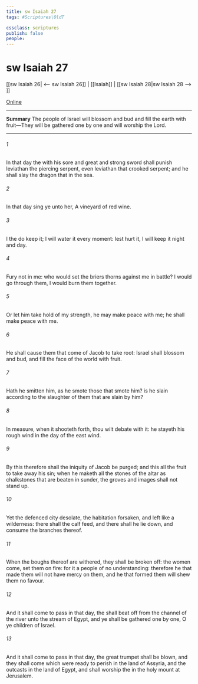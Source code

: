 ```yaml
---
title: sw Isaiah 27
tags: #Scriptures\OldT

cssclass: scriptures
publish: false
people:
---
```


# sw Isaiah 27
[[sw Isaiah 26| <-- sw Isaiah 26]] | [[Isaiah]] | [[sw Isaiah 28|sw Isaiah 28 --> ]]

[Online](https://churchofjesuschrist.org/study/scriptures/ot/isa/27?lang=eng)

---
__Summary__
The people of Israel will blossom and bud and fill the earth with fruit—They will be gathered one by one and will worship the Lord.

---
###### 1 
In that day the  with his sore and great and strong sword shall punish leviathan the piercing serpent, even leviathan that crooked serpent; and he shall slay the dragon that  in the sea.

###### 2 
In that day sing ye unto her, A vineyard of red wine.

###### 3 
I the  do keep it; I will water it every moment: lest  hurt it, I will keep it night and day.

###### 4 
Fury  not in me: who would set the briers  thorns against me in battle? I would go through them, I would burn them together.

###### 5 
Or let him take hold of my strength,  he may make peace with me;  he shall make peace with me.

###### 6 
He shall cause them that come of Jacob to take root: Israel shall blossom and bud, and fill the face of the world with fruit.

###### 7 
Hath he smitten him, as he smote those that smote him?  is he slain according to the slaughter of them that are slain by him?

###### 8 
In measure, when it shooteth forth, thou wilt debate with it: he stayeth his rough wind in the day of the east wind.

###### 9 
By this therefore shall the iniquity of Jacob be purged; and this  all the fruit to take away his sin; when he maketh all the stones of the altar as chalkstones that are beaten in sunder, the groves and images shall not stand up.

###### 10 
Yet the defenced city  desolate,  the habitation forsaken, and left like a wilderness: there shall the calf feed, and there shall he lie down, and consume the branches thereof.

###### 11 
When the boughs thereof are withered, they shall be broken off: the women come,  set them on fire: for it  a people of no understanding: therefore he that made them will not have mercy on them, and he that formed them will shew them no favour.

###### 12 
And it shall come to pass in that day,  the  shall beat off from the channel of the river unto the stream of Egypt, and ye shall be gathered one by one, O ye children of Israel.

###### 13 
And it shall come to pass in that day,  the great trumpet shall be blown, and they shall come which were ready to perish in the land of Assyria, and the outcasts in the land of Egypt, and shall worship the  in the holy mount at Jerusalem.

